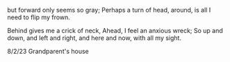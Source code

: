 but forward only seems so gray;
Perhaps a turn of head, around,
is all I need to flip my frown.

Behind gives me a crick of neck,
Ahead, I feel an anxious wreck;
So up and down, and left and right,
and here and now, with all my sight.

8/2/23
Grandparent's house